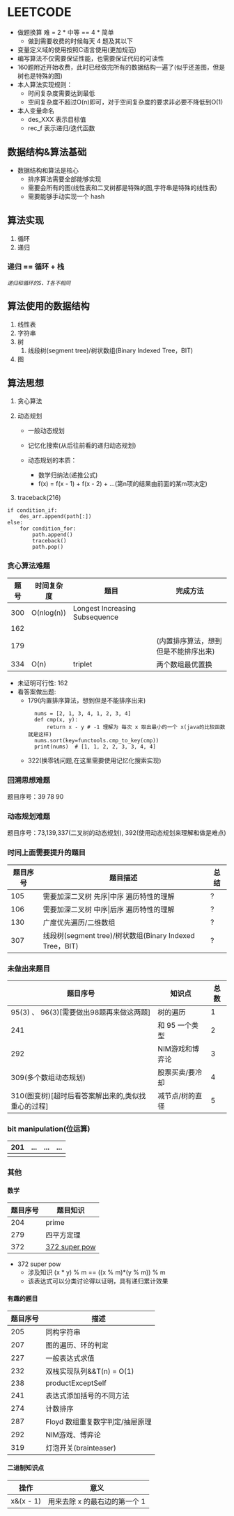 # LEETCODE

- 做题换算 难 = 2 * 中等 == 4 * 简单
    - 做到需要收费的时候每天 4 题及其以下
- 变量定义域的使用按照C语言使用(更加规范)
- 编写算法不仅需要保证性能，也需要保证代码的可读性
- 160题附近开始收费，此时已经做完所有的数据结构一遍了(似乎还差图，但是树也是特殊的图)
- 本人算法实现规则：
    - 时间复杂度需要达到最低
    - 空间复杂度不超过O(n)即可，对于空间复杂度的要求非必要不降低到O(1)
- 本人变量命名
    - des_XXX 表示目标值
    - rec_f 表示递归/迭代函数

## 数据结构&算法基础

- 数据结构和算法是核心
    - 排序算法需要全部能够实现
    - 需要会所有的图(线性表和二叉树都是特殊的图,字符串是特殊的线性表)
    - 需要能够手动实现一个 hash

## 算法实现

1. 循环
2. 递归

### 递归 == 循环 + 栈

*`递归和循环的S、T各不相同`*

## 算法使用的数据结构

1. 线性表
2. 字符串
3. 树
    1. 线段树(segment tree)/树状数组(Binary Indexed Tree，BIT)
4. 图

## 算法思想

1. 贪心算法

2. 动态规划
    - 一般动态规划
    - 记忆化搜索(从后往前看的递归动态规划)

    - 动态规划的本质：
        - 数学归纳法(递推公式)
        - f(x) = f(x - 1) + f(x - 2) + ...(第n项的结果由前面的某m项决定)

3. traceback(216)

```
if condition_if:
    des_arr.append(path[:])
else:
    for condition_for:
        path.append()
        traceback()
        path.pop()
```

### 贪心算法难题

| 题号  | 时间复杂度      | 题目                             | 完成方法                |
|-----|------------|--------------------------------|---------------------|
| 300 | O(nlog(n)) | Longest Increasing Subsequence |                     |
| 162 |            |                                |                     |
| 179 |            |                                | (内置排序算法，想到但是不能排序出来) |
| 334 | O(n)       | triplet                        | 两个数组最优置换            |

- 未证明可行性:
  162
- 看答案做出题:
    - 179(内置排序算法，想到但是不能排序出来)
      ```
        nums = [2, 1, 3, 4, 1, 2, 3, 4]
        def cmp(x, y):
            return x - y # -1 理解为 每次 x 取出最小的一个 x(java的比较函数就是这样)
        nums.sort(key=functools.cmp_to_key(cmp))
        print(nums)  # [1, 1, 2, 2, 3, 3, 4, 4]       
      ```
    - 322(换零钱问题,在这里需要使用记忆化搜索实现)

### 回溯思想难题

题目序号：39 78 90

### 动态规划难题

题目序号：73,139,337(二叉树的动态规划), 392(使用动态规划来理解和做是难点)

### 时间上面需要提升的题目

| 题目序号 | 题目描述                                            | 总结 |
|------|-------------------------------------------------|----|
| 105  | 需要加深二叉树 先序\|中序 遍历特性的理解                          | ?  |
| 106  | 需要加深二叉树 中序\|后序 遍历特性的理解                          | ?  |
| 130  | 广度优先遍历/二维数组                                     | ?  |
| 307  | 线段树(segment tree)/树状数组(Binary Indexed Tree，BIT) | ?  |

### 未做出来题目

| 题目序号                          | 知识点       | 总数 |
|-------------------------------|-----------|----|
| 95(3) 、 96(3)[需要做出98题再来做这两题]  | 树的遍历      | 1  |
| 241                           | 和 95 一个类型 | 2  |
| 292                           | NIM游戏和博弈论 | 3  |
| 309(多个数组动态规划)                 | 股票买卖/要冷却  | 4  |
| 310(图变树)[超时后看答案解出来的,类似找重心的过程] | 减节点/树的直径  | 5  |

### bit manipulation(位运算)

| 201 | ... | ... | ... |
|-----|-----|-----|-----|
|     |     |     |     |

### 其他

#### 数学

| 题目序号 | 题目知识                  |
|------|-----------------------|
| 204  | prime                 |
| 279  | 四平方定理                 |
| 372  | [372 super pow](#372) |

- <span id="372">372 super pow</span>
    - 涉及知识 (x * y) % m == ((x % m)*(y % m)) % m
    - 该表达式可以分类讨论得以证明，具有递归累计效果

#### 有趣的题目

| 题目序号 | 描述                  |
|------|---------------------|
| 205  | 同构字符串               |
| 207  | 图的遍历、环的判定           |
| 227  | 一般表达式求值             |
| 232  | 双栈实现队列&&T(n) = O(1) |
| 238  | productExceptSelf   |
| 241  | 表达式添加括号的不同方法        |
| 274  | 计数排序                |
| 287  | Floyd 数组重复数字判定/抽屉原理 |
| 292  | NIM游戏、博弈论           |
| 319  | 灯泡开关(brainteaser)   |

#### 二进制知识点

| 操作        | 意义                |
|-----------|-------------------|
| x&(x - 1) | 用来去除 x 的最右边的第一个 1 |

